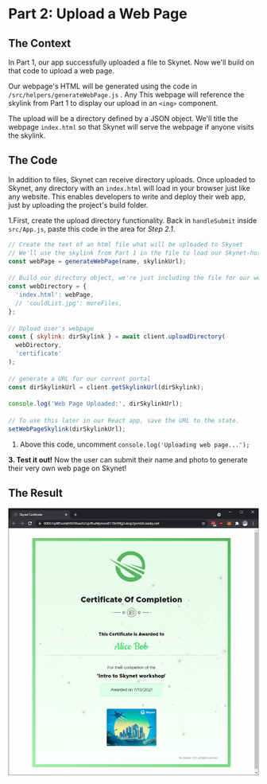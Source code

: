 # Part 2: Upload a Web Page

## The Context

In Part 1, our app successfully uploaded a file to Skynet. Now we'll build on that code to upload a web page.

Our webpage's HTML will be generated using the code in `/src/helpers/generateWebPage.js` . Any This webpage will reference the skylink from Part 1 to display our upload in an `<img>` component.

The upload will be a directory defined by a JSON object. We'll title the webpage `index.html` so that Skynet will serve the webpage if anyone visits the skylink.

## The Code

In addition to files, Skynet can receive directory uploads. Once uploaded to Skynet, any directory with an `index.html` will load in your browser just like any website. This enables developers to write and deploy their web app, just by uploading the project's build folder.

1.First, create the upload directory functionality. Back in `handleSubmit` inside `src/App.js`, paste this code in the area for _Step 2.1_.

```javascript
// Create the text of an html file what will be uploaded to Skynet
// We'll use the skylink from Part 1 in the file to load our Skynet-hosted image.
const webPage = generateWebPage(name, skylinkUrl);

// Build our directory object, we're just including the file for our webpage.
const webDirectory = {
  'index.html': webPage,
  // 'couldList.jpg': moreFiles,
};

// Upload user's webpage
const { skylink: dirSkylink } = await client.uploadDirectory(
  webDirectory,
  'certificate'
);

// generate a URL for our current portal
const dirSkylinkUrl = client.getSkylinkUrl(dirSkylink);

console.log('Web Page Uploaded:', dirSkylinkUrl);

// To use this later in our React app, save the URL to the state.
setWebPageSkylink(dirSkylinkUrl);
```

1. Above this code, uncomment `console.log('Uploading web page...');`

**3. Test it out!** Now the user can submit their name and photo to generate their very own web page on Skynet!

## The Result

![Our finished webpage, referencing the skylink of our uploaded image.](../../.gitbook/assets/image%20%288%29.png)


